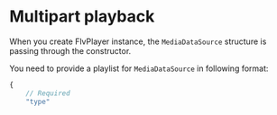 
Multipart playback
==================
When you create FlvPlayer instance, the `MediaDataSource` structure is passing through the constructor.

You need to provide a playlist for `MediaDataSource` in following format:

```js
{
    // Required
    "type"